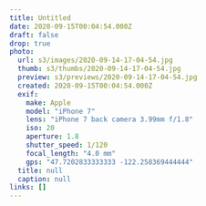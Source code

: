 ```yaml
---
title: Untitled
date: 2020-09-15T00:04:54.000Z
draft: false
drop: true
photo:
  url: s3/images/2020-09-14-17-04-54.jpg
  thumb: s3/thumbs/2020-09-14-17-04-54.jpg
  preview: s3/previews/2020-09-14-17-04-54.jpg
  created: 2020-09-15T00:04:54.000Z
  exif:
    make: Apple
    model: "iPhone 7"
    lens: "iPhone 7 back camera 3.99mm f/1.8"
    iso: 20
    aperture: 1.8
    shutter_speed: 1/120
    focal_length: "4.0 mm"
    gps: "47.7202833333333 -122.258369444444"
  title: null
  caption: null
links: []
---
```

